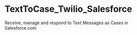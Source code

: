 TextToCase_Twilio_Salesforce
============================

Receive, manage and respond to Text Messages as Cases in Salesforce.com
